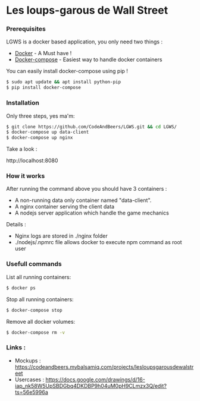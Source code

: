 # Les loups-garous de Wall Street


### Prerequisites

LGWS is a docker based application, you only need two things :

* [Docker] - A Must have !
* [Docker-compose] - Easiest way to handle docker containers

You can easily install docker-compose using pip !

```sh
$ sudo apt update && apt install python-pip
$ pip install docker-compose
```

### Installation

Only three steps, yes ma'm:

```sh
$ git clone https://github.com/CodeAndBeers/LGWS.git && cd LGWS/
$ docker-compose up data-client
$ docker-compose up nginx
```

Take a look :

http://localhost:8080

### How it works

After running the command above you should have 3 containers :

* A non-running data only container named "data-client".
* A nginx container serving the client data
* A nodejs server application which handle the game mechanics

Details :

* Nginx logs are stored in ./nginx folder
* ./nodejs/.npmrc file allows docker to execute npm command as root user

### Usefull commands

List all running containers:
```sh
$ docker ps
```

Stop all running containers:
```sh
$ docker-compose stop
```

Remove all docker volumes:
```sh
$ docker-compose rm -v
```

   [Docker]: <https://docs.docker.com/engine/installation/linux/ubuntulinux/>
   [Docker-compose]: <https://docs.docker.com/compose/#compose-documentation>

### Links :

- Mockups : https://codeandbeers.mybalsamiq.com/projects/lesloupsgarousdewalstreet
- Usercases : https://docs.google.com/drawings/d/16-iap_nk58W5UpSBDGbq4DKDBP9h04uM0pH9CLmzx3Q/edit?ts=56e5996a
